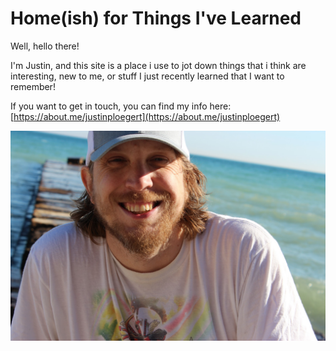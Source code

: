 # Home\(ish\) for Things I've Learned

Well, hello there!

I'm Justin, and this site is a place i use to jot down things that i think are interesting, new to me, or stuff I just recently learned that I want to remember! 

If you want to get in touch, you can find my info here: [https://about.me/justinploegert](https://about.me/justinploegert)

![](.gitbook/assets/img_5222.jpg)



